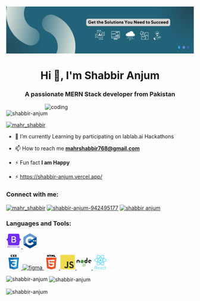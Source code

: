 ![Project logo](/banner.jpeg)
<h1 align="center">Hi 👋, I'm Shabbir Anjum</h1>


<h3 align="center">A passionate MERN Stack developer from Pakistan</h3>

<img align="right" alt="coding" width="400" src="https://images.fastcompany.net/image/upload/wp-cms/uploads/2023/08/p-3-90931184-hire-education.webp">

<p align="left"> <img src="https://komarev.com/ghpvc/?username=shabbir-anjum&label=Profile%20views&color=0e75b6&style=flat" alt="shabbir-anjum" /> </p>

<p align="left"> <a href="https://twitter.com/mahr_shabbir" target="blank"><img src="https://img.shields.io/twitter/follow/mahr_shabbir?logo=twitter&style=for-the-badge" alt="mahr_shabbir" /></a> </p>

- 🌱 I’m currently Learning by participating on lablab.ai Hackathons

- 📫 How to reach me **mahrshabbir768@gmail.com**
  
- ⚡ Fun fact **I am Happy**
  
- ⚡ https://shabbir-anjum.vercel.app/
  
<h3 align="left">Connect with me:</h3>

<p align="left">

  
<a href="https://twitter.com/mahr_shabbir" target="blank"><img align="center" src="https://raw.githubusercontent.com/rahuldkjain/github-profile-readme-generator/master/src/images/icons/Social/twitter.svg" alt="mahr_shabbir" height="30" width="40" /></a>
<a href="https://linkedin.com/in/shabbir-anjum-942495177" target="blank"><img align="center" src="https://raw.githubusercontent.com/rahuldkjain/github-profile-readme-generator/master/src/images/icons/Social/linked-in-alt.svg" alt="shabbir-anjum-942495177" height="30" width="40" /></a>
<a href="https://fb.com/shabbir anjum" target="blank"><img align="center" src="https://raw.githubusercontent.com/rahuldkjain/github-profile-readme-generator/master/src/images/icons/Social/facebook.svg" alt="shabbir anjum" height="30" width="40" /></a>
</p>
<h3 align="left">Languages and Tools:</h3>
<p align="left"> <a href="https://getbootstrap.com" target="_blank" rel="noreferrer"> <img src="https://raw.githubusercontent.com/devicons/devicon/master/icons/bootstrap/bootstrap-plain-wordmark.svg" alt="bootstrap" width="40" height="40"/> </a> <a href="https://www.w3schools.com/cpp/" target="_blank" rel="noreferrer"> <img src="https://raw.githubusercontent.com/devicons/devicon/master/icons/cplusplus/cplusplus-original.svg" alt="cplusplus" width="40" height="40"/> </a> <a href="https://www.w3schools.com/css/" target="_blank" rel="noreferrer"> 

<img src="https://raw.githubusercontent.com/devicons/devicon/master/icons/css3/css3-original-wordmark.svg" alt="css3" width="40" height="40"/> </a> <a href="https://www.figma.com/" target="_blank" rel="noreferrer"> <img src="https://www.vectorlogo.zone/logos/figma/figma-icon.svg" alt="figma" width="40" height="40"/> </a> <a href="https://www.w3.org/html/" target="_blank" rel="noreferrer"> <img src="https://raw.githubusercontent.com/devicons/devicon/master/icons/html5/html5-original-wordmark.svg" alt="html5" width="40" height="40"/> </a> <a href="https://developer.mozilla.org/en-US/docs/Web/JavaScript" target="_blank" rel="noreferrer"> <img src="https://raw.githubusercontent.com/devicons/devicon/master/icons/javascript/javascript-original.svg" alt="javascript" width="40" height="40"/> </a> <a href="https://nodejs.org" target="_blank" rel="noreferrer"> <img src="https://raw.githubusercontent.com/devicons/devicon/master/icons/nodejs/nodejs-original-wordmark.svg" alt="nodejs" width="40" height="40"/> </a> <a href="https://reactjs.org/" target="_blank" rel="noreferrer"> <img src="https://raw.githubusercontent.com/devicons/devicon/master/icons/react/react-original-wordmark.svg" alt="react" width="40" height="40"/> </a> </p>


<p><img align="left" src="https://github-readme-stats.vercel.app/api/top-langs?username=shabbir-anjum&show_icons=true&locale=en&layout=compact" alt="shabbir-anjum" /></p>


<p>&nbsp;<img align="center" src="https://github-readme-stats.vercel.app/api?username=shabbir-anjum&show_icons=true&locale=en" alt="shabbir-anjum" /></p>


<p><img align="center" src="https://github-readme-streak-stats.herokuapp.com/?user=shabbir-anjum&" alt="shabbir-anjum" /></p>
